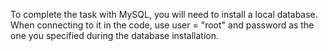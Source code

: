 To complete the task with MySQL, you will need to install a local database. When connecting to it in the code, use user = "root" and password as the one you specified during the database installation.
